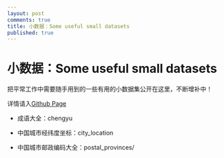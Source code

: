 ```yaml
---
layout: post
comments: true
title: 小数据：Some useful small datasets
published: true
---
```


# 小数据：Some useful small datasets


把平常工作中需要随手用到的一些有用的小数据集公开在这里，不断增补中！

详情请入[Github Page](https://github.com/crownpku/small_data)



* 成语大全：chengyu

* 中国城市经纬度坐标：city_location

* 中国城市邮政编码大全：postal_provinces/
